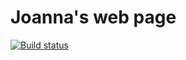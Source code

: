 Joanna's web page
========================

[![Build status](https://github.com/oskarwrobel/joannalawniczak-web-page/actions/workflows/ci.yaml/badge.svg?event=push)](https://github.com/oskarwrobel/joannalawniczak-web-page/actions/workflows/ci.yaml)
